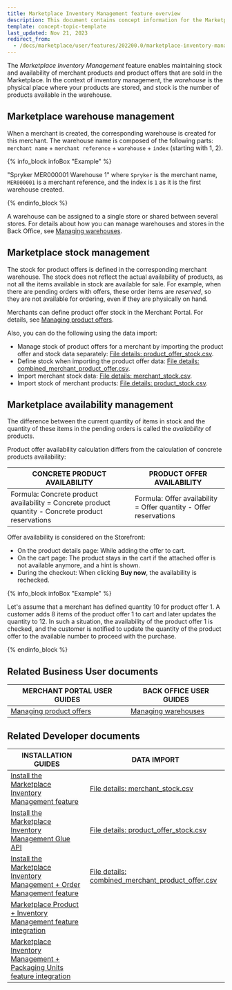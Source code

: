 ```yaml
---
title: Marketplace Inventory Management feature overview
description: This document contains concept information for the Marketplace Products feature.
template: concept-topic-template
last_updated: Nov 21, 2023
redirect_from:
  - /docs/marketplace/user/features/202200.0/marketplace-inventory-management-feature-overview.html
---
```


The *Marketplace Inventory Management* feature enables maintaining stock and availability of merchant products and product offers that are sold in the Marketplace.
In the context of inventory management, the *warehouse* is the physical place where your products are stored, and stock is the number of products available in the warehouse.

## Marketplace warehouse management

When a merchant is created, the corresponding warehouse is created for this merchant. The warehouse name is composed of the following parts: `merchant name` + `merchant reference` + `warehouse` + `index` (starting with 1, 2).

{% info_block infoBox "Example" %}

"Spryker MER000001 Warehouse 1" where `Spryker` is the merchant name, `MER000001` is a merchant reference, and the index is `1` as it is the first warehouse created.

{% endinfo_block %}

A warehouse can be assigned to a single store or shared between several stores. For details about how you can manage warehouses and stores in the Back Office, see [Managing warehouses](/docs/pbc/all/warehouse-management-system/{{page.version}}/base-shop/manage-in-the-back-office/edit-warehouses.html).

## Marketplace stock management

The stock for product offers is defined in the corresponding merchant warehouse. The stock does not reflect the actual availability of products, as not all the items available in stock are available for sale. For example, when there are pending orders with offers, these order items are *reserved*, so they are not available for ordering, even if they are physically on hand.

Merchants can define product offer stock in the Merchant Portal. For details, see [Managing product offers](/docs/pbc/all/offer-management/{{page.version}}/marketplace/manage-merchant-product-offers.html).

Also, you can do the following using the data import:

* Manage stock of product offers for a merchant by importing the product offer and stock data separately: [File details: product_offer_stock.csv](/docs/pbc/all/warehouse-management-system/{{page.version}}/marketplace/import-and-export-data/import-file-details-product-offer-stock.csv.html).
* Define stock when importing the product offer data: [File details: combined_merchant_product_offer.csv](/docs/pbc/all/offer-management/{{page.version}}/marketplace/import-and-export-data/import-file-details-combined-merchant-product-offer.csv.html).
* Import merchant stock data: [File details: merchant_stock.csv](/docs/pbc/all/warehouse-management-system/{{page.version}}/marketplace/import-and-export-data/import-file-details-merchant-stock.csv.html).
* Import stock of merchant products: [File details: product_stock.csv](/docs/pbc/all/warehouse-management-system/{{page.version}}/base-shop/import-and-export-data/import-file-details-product-stock.csv.html).

## Marketplace availability management

The difference between the current quantity of items in stock and the quantity of these items in the pending orders is called the *availability* of products.

Product offer availability calculation differs from the calculation of concrete products availability:

| CONCRETE PRODUCT AVAILABILITY   | PRODUCT OFFER AVAILABILITY   |
| --------------------- | ------------------------ |
| Formula: Concrete product availability = Concrete product quantity - Concrete product reservations | Formula: Offer availability = Offer quantity - Offer reservations |

Offer availability is considered on the Storefront:

* On the product details page: While adding the offer to cart.
* On the cart page: The product stays in the cart if the attached offer is not available anymore, and a hint is shown.
* During the checkout: When clicking **Buy now**, the availability is rechecked.

{% info_block infoBox "Example" %}

Let's assume that a merchant has defined quantity 10 for product offer 1. A customer adds 8 items of the product offer 1 to cart and later updates the quantity to 12. In such a situation, the availability of the product offer 1 is checked, and the customer is notified to update the quantity of the product offer to the available number to proceed with the purchase.

{% endinfo_block %}

## Related Business User documents

| MERCHANT PORTAL USER GUIDES | BACK OFFICE USER GUIDES |
| --------------------------- | ----------------------- |
| [Managing product offers](/docs/pbc/all/offer-management/{{page.version}}/marketplace/manage-merchant-product-offers.html) | [Managing warehouses](/docs/pbc/all/warehouse-management-system/{{page.version}}/base-shop/manage-in-the-back-office/edit-warehouses.html) |

## Related Developer documents

|INSTALLATION GUIDES |DATA IMPORT |
|---------|---------|
| [Install the Marketplace Inventory Management feature](/docs/pbc/all/warehouse-management-system/{{page.version}}/marketplace/install-features/install-the-marketplace-inventory-management-feature.html) | [File details: merchant_stock.csv](/docs/pbc/all/warehouse-management-system/{{page.version}}/marketplace/import-and-export-data/import-file-details-merchant-stock.csv.html) |
| [Install the Marketplace Inventory Management Glue API](/docs/pbc/all/warehouse-management-system/{{page.version}}/marketplace/install-glue-api/install-the-marketplace-inventory-management-glue-api.html)  | [File details: product_offer_stock.csv](/docs/pbc/all/warehouse-management-system/{{page.version}}/marketplace/import-and-export-data/import-file-details-product-offer-stock.csv.html) |
| [Install the Marketplace Inventory Management + Order Management feature](/docs/pbc/all/warehouse-management-system/{{page.version}}/marketplace/install-features/install-the-marketplace-inventory-management-packaging-units-feature.html) | [File details: combined_merchant_product_offer.csv](/docs/pbc/all/offer-management/{{page.version}}/marketplace/import-and-export-data/import-file-details-combined-merchant-product-offer.csv.html) |
| [Marketplace Product + Inventory Management feature integration](/docs/pbc/all/product-information-management/{{page.version}}/marketplace/install-and-upgrade/install-features/install-the-marketplace-product-inventory-management-feature.html) ||
| [Marketplace Inventory Management + Packaging Units feature integration](/docs/pbc/all/warehouse-management-system/{{page.version}}/marketplace/install-features/install-the-marketplace-inventory-management-packaging-units-feature.html) ||
